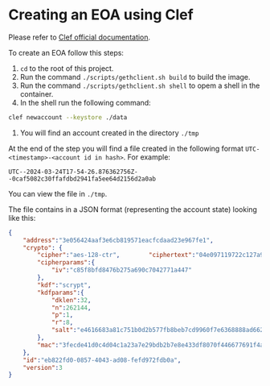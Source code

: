 # Creating an EOA using Clef

Please refer to [Clef official documentation](https://geth.ethereum.org/docs/tools/clef/introduction).

To create an EOA follow this steps:

1. `cd` to the root of this project.
1. Run the command `./scripts/gethclient.sh build` to build the image.
1. Run the command `./scripts/gethclient.sh shell` to opem a shell in the container.
1. In the shell run the following command:
```sh
clef newaccount --keystore ./data
```
1. You will find an account created in the directory `./tmp`

At the end of the step you will find a file created in the following format `UTC-<timestamp>-<account id in hash>`. For example: 
```
UTC--2024-03-24T17-54-26.876362756Z--0caf5082c30ffafdbd2941fa5ee64d2156d2a0ab
```

You can view the file in `./tmp`.

The file contains in a JSON format (representing the account state) looking like this:
```json
{
    "address":"3e056424aaf3e6cb819571eacfcdaad23e967fe1",
    "crypto": {
        "cipher":"aes-128-ctr",        "ciphertext":"04e097119722c127a931712878daedd8a41a2f9f311ecd8a7d5f43e808be07cc",
        "cipherparams":{
            "iv":"c85f8bfd8476b275a690c7042771a447"
        },
        "kdf":"scrypt",
        "kdfparams":{
            "dklen":32,
            "n":262144,
            "p":1,
            "r":8,
            "salt":"e4616683a81c751b0d2b577fb8beb7cd9960f7e6368888ad6624907a22b16278"
        },
        "mac":"3fecde41d0c4d04c1a23a7e29bdb2b7e8e433df8070f446677691f4a3570cdcd"
    },
    "id":"eb822fd0-0857-4043-ad08-fefd972fdb0a",
    "version":3
}
```